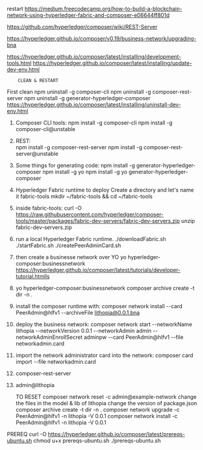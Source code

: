 restart https://medium.freecodecamp.org/how-to-build-a-blockchain-network-using-hyperledger-fabric-and-composer-e06644ff801d

https://github.com/hyperledger/composer/wiki/REST-Server

https://hyperledger.github.io/composer/v0.19/business-network/upgrading-bna

https://hyperledger.github.io/composer/latest/installing/development-tools.html
https://hyperledger.github.io/composer/latest/installing/update-dev-env.html

		CLEAN & RESTART 
First clean
npm uninstall -g composer-cli
npm uninstall -g composer-rest-server
npm uninstall -g generator-hyperledger-composer
		https://hyperledger.github.io/composer/latest/installing/uninstall-dev-env.html

1) Composer CLI tools: 
npm install -g composer-cli
npm install -g composer-cli@unstable

2) REST:  
npm install -g composer-rest-server
npm install -g composer-rest-server@unstable

3) Some things for generating code:
npm install -g generator-hyperledger-composer
npm install -g yo
npm install -g yo generator-hyperledger-composer


4) Hyperledger Fabric runtime to deploy
Create a directory and let's name it fabric-tools
mkdir ~/fabric-tools && cd ~/fabric-tools
	
5) inside fabric-tools:
curl -O https://raw.githubusercontent.com/hyperledger/composer-tools/master/packages/fabric-dev-servers/fabric-dev-servers.zip
unzip fabric-dev-servers.zip

6) run a local Hyperledger Fabric runtime.
./downloadFabric.sh
./startFabric.sh
./createPeerAdminCard.sh

7) then create a businesse network over YO
yo hyperledger-composer:businessnetwork
https://hyperledger.github.io/composer/latest/tutorials/developer-tutorial.htmlls


8) yo hyperledger-composer:businessnetwork
composer archive create -t dir -n .

9) install the composer runtime with:
composer network install --card PeerAdmin@hlfv1 --archiveFile lithopia@0.0.1.bna

10) deploy the business network:
composer network start --networkName lithopia --networkVersion 0.0.1 --networkAdmin admin --networkAdminEnrollSecret adminpw --card PeerAdmin@hlfv1 --file networkadmin.card
	
11) import the network administrator card into the network:
composer card import --file networkadmin.card	

12) composer-rest-server

13) admin@lithopia
	
	TO RESET
composer network reset -c admin@example-network
change the files in the model & lib of lithopia
change the version of package.json
composer archive create -t dir -n .
composer network upgrade -c PeerAdmin@hlfv1 -n lithopia -V 0.0.1
composer network install -c PeerAdmin@hlfv1 -n lithopia -V 0.0.1

PREREQ
curl -O https://hyperledger.github.io/composer/latest/prereqs-ubuntu.sh
chmod u+x prereqs-ubuntu.sh
./prereqs-ubuntu.sh
